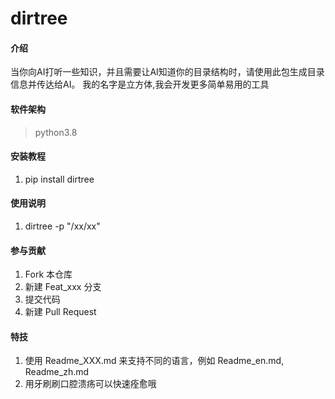 # dirtree

#### 介绍
当你向AI打听一些知识，并且需要让AI知道你的目录结构时，请使用此包生成目录信息并传达给AI。
我的名字是立方体,我会开发更多简单易用的工具

#### 软件架构
>python3.8

#### 安装教程
1.  pip install dirtree

#### 使用说明
1.  dirtree -p "/xx/xx"


#### 参与贡献
1.  Fork 本仓库
2.  新建 Feat_xxx 分支
3.  提交代码
4.  新建 Pull Request


#### 特技
1.  使用 Readme_XXX.md 来支持不同的语言，例如 Readme_en.md, Readme_zh.md
2.  用牙刷刷口腔溃疡可以快速痊愈哦
